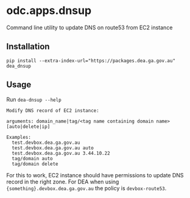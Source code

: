 odc.apps.dnsup
==============

Command line utility to update DNS on route53 from EC2 instance


Installation
------------

```
pip install --extra-index-url="https://packages.dea.ga.gov.au" dea_dnsup
```

Usage
-----

Run `dea-dnsup --help`

```
Modify DNS record of EC2 instance:

arguments: domain_name|tag/<tag name containing domain name> [auto|delete|ip]

Examples:
  test.devbox.dea.ga.gov.au
  test.devbox.dea.ga.gov.au auto
  test.devbox.dea.ga.gov.au 3.44.10.22
  tag/domain auto
  tag/domain delete
```

For this to work, EC2 instance should have permissions to update DNS record in
the right zone. For DEA when using `{something}.devbox.dea.ga.gov.au` the policy
is `devbox-route53`.
